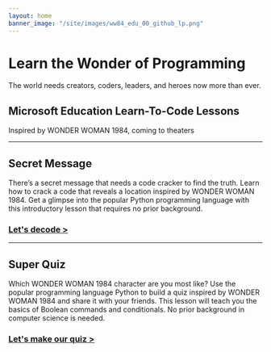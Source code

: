 ```yaml
---
layout: home
banner_image: "/site/images/ww84_edu_00_github_lp.png"
---
```


# **Learn the Wonder of Programming**

The world needs creators, coders, leaders, and heroes now more than ever. 

 

## Microsoft Education Learn-To-Code Lessons
Inspired by WONDER WOMAN 1984, coming to theaters

---

## Secret Message
There’s a secret message that needs a code cracker to find the truth. Learn how to crack a code that reveals a location inspired by WONDER WOMAN 1984. Get a glimpse into the popular Python programming language with this introductory lesson that requires no prior background. 

###  [Let's decode >](site/secret_message.md)

---

## Super Quiz
Which WONDER WOMAN 1984 character are you most like? Use the popular programming language Python to build a quiz inspired by WONDER WOMAN 1984 and share it with your friends. This lesson will teach you the basics of Boolean commands and conditionals. No prior background in computer science is needed.

###  [Let's make our quiz >](site/quiz.md)